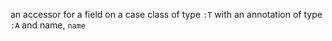 an accessor for a field on a case class of type `:T` with an annotation of type `:A` and name, `name`